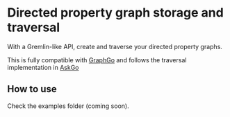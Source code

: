 # Directed property graph storage and traversal

With a Gremlin-like API, create and traverse your directed property graphs.

This is fully compatible with [GraphGo](https://github.com/hippoai/graphgo.git) and follows the traversal implementation in [AskGo](https://github.com/hippoai/askgo.git)


## How to use

Check the examples folder (coming soon).
